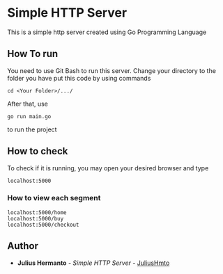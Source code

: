 # Simple HTTP Server
This is a simple http server created using Go Programming Language

## How To run
You need to use Git Bash to run this server. Change your directory to the folder you have put this code by using commands
```
cd <Your Folder>/.../
```
After that, use
```
go run main.go
```
to run the project

## How to check
To check if it is running, you may open your desired browser and type
```
localhost:5000
```

### How to view each segment
```
localhost:5000/home
localhost:5000/buy
localhost:5000/checkout
```

## Author

* **Julius Hermanto** - *Simple HTTP Server* - [JuliusHmto](https://github.com/JuliusHmto)
